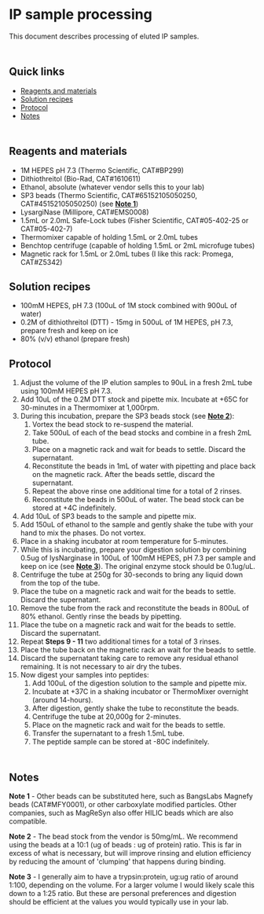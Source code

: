 # IP sample processing <!-- omit in toc -->

This document describes processing of eluted IP samples.

<hr style="height:6pt; visibility:hidden;" />

## Quick links <!-- omit in toc -->

- [Reagents and materials](#reagents-and-materials)
- [Solution recipes](#solution-recipes)
- [Protocol](#protocol)
- [Notes](#notes)

<hr style="height:6pt; visibility:hidden;" />

<span id="reagents-and-materials"></span>

## Reagents and materials

- 1M HEPES pH 7.3 (Thermo Scientific, CAT#BP299)
- Dithiothreitol (Bio-Rad, CAT#1610611)
- Ethanol, absolute (whatever vendor sells this to your lab)
- SP3 beads (Thermo Scientific, CAT#65152105050250, CAT#45152105050250) (see [**Note 1**](#note1))
- LysargiNase (Millipore, CAT#EMS0008)
- 1.5mL or 2.0mL Safe-Lock tubes (Fisher Scientific, CAT#05-402-25 or CAT#05-402-7)
- Thermomixer capable of holding 1.5mL or 2.0mL tubes
- Benchtop centrifuge (capable of holding 1.5mL or 2mL microfuge tubes)
- Magnetic rack for 1.5mL or 2.0mL tubes (I like this rack: Promega, CAT#Z5342)

<span id="solution-recipes"></span>

## Solution recipes

- 100mM HEPES, pH 7.3 (100uL of 1M stock combined with 900uL of water)
- 0.2M of dithiothreitol (DTT) - 15mg in 500uL of 1M HEPES, pH 7.3, prepare fresh and keep on ice
- 80% (v/v) ethanol (prepare fresh)

<span id="protocol"></span>

## Protocol

1. Adjust the volume of the IP elution samples to 90uL in a fresh 2mL tube using 100mM HEPES pH 7.3.
2. Add 10uL of the 0.2M DTT stock and pipette mix. Incubate at +65C for 30-minutes in a Thermomixer at 1,000rpm. 
3. During this incubation, prepare the SP3 beads stock (see [**Note 2**](#note2)):
   1. Vortex the bead stock to re-suspend the material.
   2. Take 500uL of each of the bead stocks and combine in a fresh 2mL tube.
   3. Place on a magnetic rack and wait for beads to settle. Discard the supernatant.
   4. Reconstitute the beads in 1mL of water with pipetting and place back on the magnetic rack. After the beads settle, discard the supernatant.
   5. Repeat the above rinse one additional time for a total of 2 rinses.
   6. Reconstitute the beads in 500uL of water. The bead stock can be stored at +4C indefinitely.
4. Add 10uL of SP3 beads to the sample and pipette mix.
5. Add 150uL of ethanol to the sample and gently shake the tube with your hand to mix the phases. Do not vortex.
6. Place in a shaking incubator at room temperature for 5-minutes.
7. While this is incubating, prepare your digestion solution by combining 0.5ug of lysNarginase in 100uL of 100mM HEPES, pH 7.3 per sample and keep on ice (see [**Note 3**](#note3)). The original enzyme stock should be 0.1ug/uL.
8. Centrifuge the tube at 250g for 30-seconds to bring any liquid down from the top of the tube.
9. Place the tube on a magnetic rack and wait for the beads to settle. Discard the supernatant.
10. Remove the tube from the rack and reconstitute the beads in 800uL of 80% ethanol. Gently rinse the beads by pipetting.
11. Place the tube on a magnetic rack and wait for the beads to settle. Discard the supernatant.
12. Repeat **Steps 9 - 11** two additional times for a total of 3 rinses.
13. Place the tube back on the magnetic rack an wait for the beads to settle.
14. Discard the supernatant taking care to remove any residual ethanol remaining. It is not necessary to air dry the tubes.
15. Now digest your samples into peptides:
    1. Add 100uL of the digestion solution to the sample and pipette mix.
    2. Incubate at +37C in a shaking incubator or ThermoMixer overnight (around 14-hours).
    3. After digestion, gently shake the tube to reconstitute the beads.
    4. Centrifuge the tube at 20,000g for 2-minutes.
    5. Place on the magnetic rack and wait for the beads to settle.
    6. Transfer the supernatant to a fresh 1.5mL tube.
    7. The peptide sample can be stored at -80C indefinitely.

<hr style="height:6pt; visibility:hidden;" />

<span id="notes"></span>

## Notes

<span id="note1"></span>

**Note 1** - Other beads can be substituted here, such as BangsLabs Magnefy beads (CAT#MFY0001), or other carboxylate modified particles. Other companies, such as MagReSyn also offer HILIC beads which are also compatible.

<span id="note2"></span>

**Note 2** - The bead stock from the vendor is 50mg/mL. We recommend using the beads at a 10:1 (ug of beads : ug of protein) ratio. This is far in excess of what is necessary, but will improve rinsing and elution efficiency by reducing the amount of 'clumping' that happens during binding.

<span id="note3"></span>

**Note 3** - I generally aim to have a trypsin:protein, ug:ug ratio of around 1:100, depending on the volume. For a larger volume I would likely scale this down to a 1:25 ratio. But these are personal preferences and digestion should be efficient at the values you would typically use in your lab.
